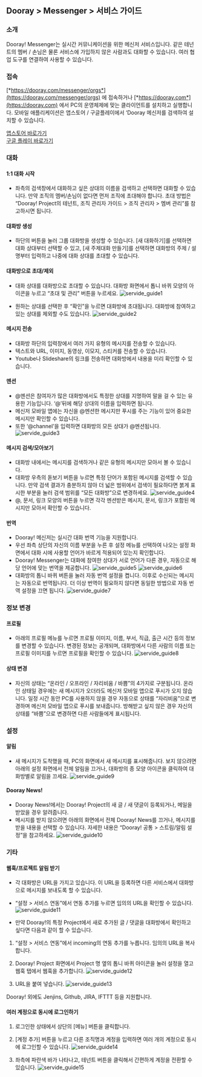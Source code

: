 ## Dooray > Messenger > 서비스 가이드

### 소개
Dooray! Messenger는 실시간 커뮤니케이션을 위한 메신저 서비스입니다. 같은 테넌트의 멤버 / 손님은 물론 서비스에 가입하지 않은 사람과도 대화할 수 있습니다. 여러 협업 도구를 연결하여 사용할 수 있습니다.
### 접속
[*https://dooray.com/messenger/orgs*](https://dooray.com/messenger/orgs) 에 접속하거나 [*https://dooray.com*](https://dooray.com) 에서 PC의 운영체제에 맞는 클라이언트를 설치하고 실행합니다.
모바일 애플리케이션은 앱스토어 / 구글플레이에서 ‘Dooray 메신저를 검색하여 설치할 수 있습니다. 

[앱스토어 바로가기](https://itunes.apple.com/kr/app/dooray-messenger/id1273636061?mt=8)<br>
[구글 플레이 바로가기](https://play.google.com/store/apps/details?id=com.dooray.messenger)

### 대화
#### 1:1 대화 시작
- 좌측의 검색창에서 대화하고 싶은 상대의 이름을 검색하고 선택하면 대화할 수 있습니다. 만약 조직의 멤버/손님이 없다면 먼저 조직에 초대해야 합니다. 초대 방법은 “Dooray! Project의 테넌트, 조직 관리자 가이드 > 조직 관리자 > 멤버 관리”를 참고하시면 됩니다.

#### 대화방 생성
- 하단의 버튼을 눌러 그룹 대화방을 생성할 수 있습니다. \[새 대화하기\]를 선택하면 대화 상대부터 선택할 수 있고, \[새 주제대화 만들기\]를 선택하면
대화방의 주제 / 설명부터 입력하고 나중에 대화 상대를 초대할 수 있습니다.

#### 대화방으로 초대/제외
- 대화 상대를 대화방으로 초대할 수 있습니다. 대화방 화면에서 톱니 바퀴 모양의 아이콘을 누르고 “초대 및 관리” 버튼을 누르세요.
![servide_guide1](http://static.toastoven.net/prod_dooray_messenger/service_guide_1.png)

- 원하는 상대를 선택한 후 “확인”을 누르면 대화방에 초대됩니다. 대화방에 참여하고 있는 상대를 제외할 수도 있습니다.
![servide_guide2](http://static.toastoven.net/prod_dooray_messenger/service_guide_2.png)

#### 메시지 전송
- 대화방 하단의 입력창에서 여러 가지 유형의 메시지를 전송할 수 있습니다.
- 텍스트와 URL, 이미지, 동영상, 이모지, 스티커를 전송할 수 있습니다.
- Youtube나 Slideshare의 링크를 전송하면 대화방에서 내용을 미리 확인할 수 있습니다.

#### 멘션
- @멘션은 참여자가 많은 대화방에서도 특정한 상대를 지명하여 말을 걸 수 있는 유용한 기능입니다. ‘@’뒤에 해당 상대의 이름을 입력하면 됩니다.
- 메신저 모바일 앱에는 자신을 @멘션한 메시지만 푸시를 주는 기능이 있어 중요한 메시지만 확인할 수 있습니다. 
- 또한 ‘@channel’을 입력하면 대화방의 모든 상대가 @멘션됩니다.
![servide_guide3](http://static.toastoven.net/prod_dooray_messenger/service_guide_16.png)

#### 메시지 검색/모아보기
- 대화방 내에서는 메시지를 검색하거나 같은 유형의 메시지만 모아서 볼 수 있습니다.
- 대화방 우측의 돋보기 버튼을 누르면 특정 단어가 포함된 메시지를 검색할 수 있습니다. 만약 검색 결과가 충분하지 않아 더 넓은 범위에서 검색이 필요하다면 붉게 표시한 부분을 눌러 검색 범위를 “모든 대화방”으로 변경하세요.
![servide_guide4](http://static.toastoven.net/prod_dooray_messenger/service_guide_17.png)
- @, 문서, 링크 모양의 버튼을 누르면 각각 멘션받은 메시지, 문서, 링크가 포함된 메시지만 모아서 확인할 수 있습니다.

#### 번역
- Dooray! 메신저는 실시간 대화 번역 기능을 지원합니다.
- 우선 좌측 상단의 자신의 이름 부분을 누른 후 설정 메뉴를 선택하여 나오는 설정 화면에서 대화 시에 사용할 언어가 바르게 적용되어 있는지 확인합니다.
- Dooray! Messenger는 대화에 참여한 상대가 서로 언어가 다른 경우, 자동으로 해당 언어에 맞는 번역을 제공합니다.
![servide_guide5](http://static.toastoven.net/prod_dooray_messenger/service_guide_5.png)
![servide_guide6](http://static.toastoven.net/prod_dooray_messenger/service_guide_6.png)
- 대화방의 톱니 바퀴 버튼을 눌러 자동 번역 설정을 켭니다. 이후로 수신되는 메시지는 자동으로 번역됩니다. 더 이상 번역이 필요하지 않다면 동일한 방법으로 자동 번역 설정을 끄면 됩니다.
![servide_guide7](http://static.toastoven.net/prod_dooray_messenger/service_guide_7.png)

### 정보 변경

#### 프로필
- 아래의 프로필 메뉴를 누르면 프로필 이미지, 이름, 부서, 직급, 출근 시간 등의 정보를 변경할 수 있습니다. 변경된 정보는 공개되며, 대화방에서 다른 사람의 이름 또는 프로필 이미지를 누르면 프로필을 확인할 수 있습니다.
![servide_guide8](http://static.toastoven.net/prod_dooray_messenger/service_guide_8.png)

#### 상태 변경
- 자신의 상태는 “온라인 / 오프라인 / 자리비움 / 바쁨”의 4가지로 구분됩니다. 온라인 상태일 경우에는 새 메시지가 오더라도 메신저 모바일 앱으로 푸시가 오지 않습니다. 일정 시간 동안 PC를 사용하지 않을 경우 자동으로 상태를 “자리비움”으로 변경하며 메신저 모바일 앱으로 푸시를 보내줍니다. 방해받고 싶지 않은 경우 자신의 상태를 “바쁨”으로 변경하면 다른 사람들에게 표시됩니다.

### 설정

#### 알림
- 새 메시지가 도착했을 때, PC의 화면에서 새 메시지를 표시해줍니다. 보지 않으려면 아래의 설정 화면에서 전체 알림을 끄거나, 대화방의 종 모양 아이콘을 클릭하여 대화방별로 알림을 끄세요.
![servide_guide9](http://static.toastoven.net/prod_dooray_messenger/service_guide_9.png)

#### Dooray News!
- Dooray News!에서는 Dooray! Project의 새 글 / 새 댓글이 등록되거나, 메일을 받았을 경우 알려줍니다.
- 메시지를 받지 않으려면 아래의 화면에서 전체 Dooray! News를 끄거나, 메시지를 받을 내용을 선택할 수 있습니다. 자세한 내용은 “Dooray! 공통 > 스트림/알림 설정”을 참고하세요.
![servide_guide10](http://static.toastoven.net/prod_dooray_messenger/service_guide_10.png)

### 기타

#### 웹훅/프로젝트 알림 받기
- 각 대화방은 URL을 가지고 있습니다. 이 URL을 등록하면 다른 서비스에서 대화방으로 메시지를 보내도록 할 수 있습니다.
- “설정 > 서비스 연동”에서 연동 추가를 누르면 임의의 URL을 확인할 수 있습니다.
![servide_guide11](http://static.toastoven.net/prod_dooray_messenger/service_guide_11.png)

- 만약 Dooray!의 특정 Project에서 새로 추가된 글 / 댓글을 대화방에서 확인하고 싶다면 다음과 같이 할 수 있습니다.

1. “설정 > 서비스 연동”에서 incoming의 연동 추가를 누릅니다. 임의의 URL을 복사합니다.

2. Dooray! Project 화면에서 Project 명 옆의 톱니 바퀴 아이콘을 눌러 설정을 열고 웹훅 탭에서 웹훅을 추가합니다.
![servide_guide12](http://static.toastoven.net/prod_dooray_messenger/service_guide_12.png)

3. URL을 붙여 넣습니다.
![servide_guide13](http://static.toastoven.net/prod_dooray_messenger/service_guide_13.png)

Dooray! 외에도 Jenjins, Github, JIRA, IFTTT 등을 지원합니다.

#### 여러 계정으로 동시에 로그인하기

1. 로그인한 상태에서 상단의 \[메뉴\] 버튼을 클릭합니다.

2. \[계정 추가\] 버튼을 누르고 다른 조직명과 계정을 입력하면 여러 개의 계정으로 동시에 로그인할 수 있습니다.
![servide_guide14](http://static.toastoven.net/prod_dooray_messenger/service_guide_14.png)

3. 좌측에 파란색 바가 나타나고, 테넌트 버튼을 클릭해서 간편하게 계정을 전환할 수 있습니다.
![servide_guide15](http://static.toastoven.net/prod_dooray_messenger/service_guide_15.png)
